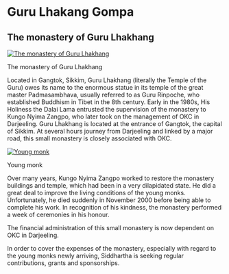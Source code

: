 #  Guru Lhakang Gompa 

##  The monastery of Guru Lhakhang 

[ ![The monastery of Guru Lhakhang](/images/img_lhakhang_monastere-150x150.jpg) ](/images/img_lhakhang_monastere.jpg)

The monastery of Guru Lhakhang 

Located in Gangtok, Sikkim, Guru Lhakhang (literally the Temple of the Guru) owes its name to the enormous statue in its temple of the great master Padmasambhava, usually referred to as Guru Rinpoche, who established Buddhism in Tibet in the 8th century. Early in the 1980s, His Holiness the Dalai Lama entrusted the supervision of the monastery to Kungo Nyima Zangpo, who later took on the management of OKC in Darjeeling. Guru Lhakhang is located at the entrance of Gangtok, the capital of Sikkim. At several hours journey from Darjeeling and linked by a major road, this small monastery is closely associated with OKC. 

[ ![Young monk](/images/img_lhakhang_moine_sml.jpg) ](/images/img_lhakhang_moine.jpg)

Young monk 

Over many years, Kungo Nyima Zangpo worked to restore the monastery buildings and temple, which had been in a very dilapidated state. He did a great deal to improve the living conditions of the young monks. Unfortunately, he died suddenly in November 2000 before being able to complete his work. In recognition of his kindness, the monastery performed a week of ceremonies in his honour. 

The financial administration of this small monastery is now dependent on OKC in Darjeeling. 

In order to cover the expenses of the monastery, especially with regard to the young monks newly arriving, Siddhartha is seeking regular contributions, grants and sponsorships. 
